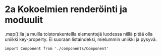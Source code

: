 # 2a Kokoelmien renderöinti ja moduulit

.map():lla ja muilla toistorakenteilla elementtejä luodessa niillä pitää olla uniikki key-property. Ei suoraan listaindeksi, mielummin uniikki ja pysyvä.

`import Component from './components/Component'`
